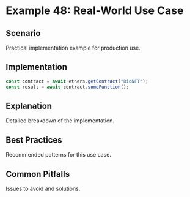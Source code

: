 # Example 48: Real-World Use Case

## Scenario
Practical implementation example for production use.

## Implementation
```javascript
const contract = await ethers.getContract("BioNFT");
const result = await contract.someFunction();
```

## Explanation
Detailed breakdown of the implementation.

## Best Practices
Recommended patterns for this use case.

## Common Pitfalls
Issues to avoid and solutions.
